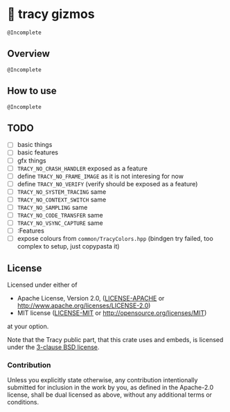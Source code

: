 # 🧰 tracy gizmos

`@Incomplete`

## Overview

`@Incomplete`

## How to use

`@Incomplete`

## TODO

- [ ] basic things
- [ ] basic features
- [ ] gfx things
- [ ] `TRACY_NO_CRASH_HANDLER` exposed as a feature
- [ ] define `TRACY_NO_FRAME_IMAGE` as it is not interesing for now
- [ ] define `TRACY_NO_VERIFY` (verify should be exposed as a feature)
- [ ] `TRACY_NO_SYSTEM_TRACING` same
- [ ] `TRACY_NO_CONTEXT_SWITCH` same
- [ ] `TRACY_NO_SAMPLING` same
- [ ] `TRACY_NO_CODE_TRANSFER` same
- [ ] `TRACY_NO_VSYNC_CAPTURE` same
- [ ] :Features
- [ ] expose colours from `common/TracyColors.hpp` (bindgen try
      failed, too complex to setup, just copypasta it)

## License

Licensed under either of

* Apache License, Version 2.0, ([LICENSE-APACHE](LICENSE-APACHE) or <http://www.apache.org/licenses/LICENSE-2.0>)
* MIT license ([LICENSE-MIT](LICENSE-MIT) or <http://opensource.org/licenses/MIT>)

at your option.

Note that the Tracy public part, that this crate uses and embeds, is
licensed under the [3-clause BSD license](sys/LICENSE-tracy).

### Contribution

Unless you explicitly state otherwise, any contribution intentionally submitted for inclusion in the work by you, as defined in the Apache-2.0 license, shall be dual licensed as above, without any additional terms or conditions.
